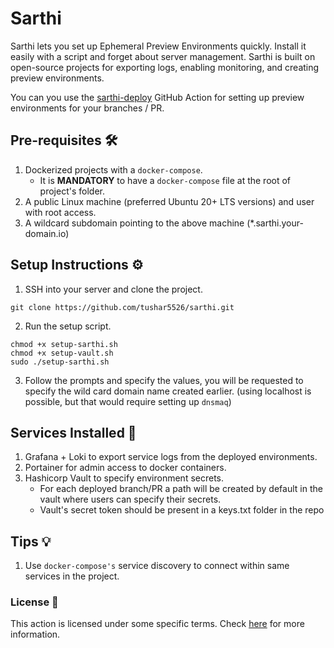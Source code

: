 # Sarthi

Sarthi lets you set up Ephemeral Preview Environments quickly. 
Install it easily with a script and forget about server management. 
Sarthi is built on open-source projects for exporting logs, enabling monitoring, and creating preview environments.

You can you use the [sarthi-deploy](https://github.com/tushar5526/sarthi-deploy) GitHub Action for setting up preview environments for your branches / PR.

Pre-requisites 🛠️
-------------------

1. Dockerized projects with a `docker-compose`.
   - It is **MANDATORY** to have a `docker-compose` file at the root of project's folder. 
2. A public Linux machine (preferred Ubuntu 20+ LTS versions) and user with root access. 
3. A wildcard subdomain pointing to the above machine (*.sarthi.your-domain.io)

Setup Instructions ⚙️
------------------------

1. SSH into your server and clone the project. 
```commandline
git clone https://github.com/tushar5526/sarthi.git
```

2. Run the setup script.
```commandline
chmod +x setup-sarthi.sh
chmod +x setup-vault.sh
sudo ./setup-sarthi.sh
```

3. Follow the prompts and specify the values, you will be requested to specify the wild card domain name created earlier.
   (using localhost is possible, but that would require setting up `dnsmaq`)

Services Installed 🤖
---------------------

1. Grafana + Loki to export service logs from the deployed environments. 
2. Portainer for admin access to docker containers. 
3. Hashicorp Vault to specify environment secrets. 
   - For each deployed branch/PR a path will be created by default in the vault where users can specify their secrets.
   - Vault's secret token should be present in a keys.txt folder in the repo

Tips 💡
-------
1. Use `docker-compose's` service discovery to connect within same services in the project. 


### License 📄
This action is licensed under some specific terms. Check [here](LICENSE) for more information.
